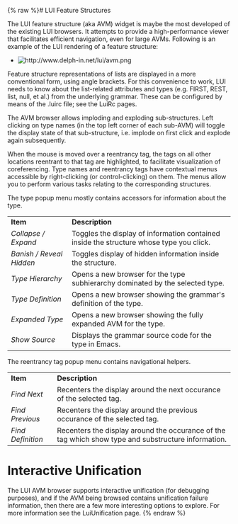 {% raw %}# LUI Feature Structures

The LUI feature structure (aka AVM) widget is maybe the most developed
of the existing LUI browsers. It attempts to provide a high-performance
viewer that facilitates efficient navigation, even for large AVMs.
Following is an example of the LUI rendering of a feature structure:

- <img src="http://www.delph-in.net/lui/avm.png" title="http://www.delph-in.net/lui/avm.png" class="external_image" alt="http://www.delph-in.net/lui/avm.png" />


Feature structure representations of lists are displayed in a more
conventional form, using angle brackets. For this convenience to work,
LUI needs to know about the list-related attributes and types (e.g.
FIRST, REST, list, null, et al.) from the underlying grammar. These can
be configured by means of the .luirc file; see the LuiRc pages.

The AVM browser allows imploding and exploding sub-structures. Left
clicking on type names (in the top left corner of each sub-AVM) will
toggle the display state of that sub-structure, i.e. implode on first
click and explode again subsequently.

When the mouse is moved over a reentrancy tag, the tags on all other
locations reentrant to that tag are highlighted, to facilitate
visualization of coreferencing. Type names and reentrancy tags have
contextual menus accessible by right-clicking (or control-clicking) on
them. The menus allow you to perform various tasks relating to the
corresponding structures.

The type popup menu mostly contains accessors for information about the
type.

|                          |                                                                                         |
|--------------------------|-----------------------------------------------------------------------------------------|
| **Item**                 | **Description**                                                                         |
| *Collapse / Expand*      | Toggles the display of information contained inside the structure whose type you click. |
| *Banish / Reveal Hidden* | Toggles display of hidden information inside the structure.                             |
| *Type Hierarchy*         | Opens a new browser for the type subhierarchy dominated by the selected type.           |
| *Type Definition*        | Opens a new browser showing the grammar's definition of the type.                       |
| *Expanded Type*          | Opens a new browser showing the fully expanded AVM for the type.                        |
| *Show Source*            | Displays the grammar source code for the type in Emacs.                                 |

The reentrancy tag popup menu contains navigational helpers.

|                   |                                                                                                     |
|-------------------|-----------------------------------------------------------------------------------------------------|
| **Item**          | **Description**                                                                                     |
| *Find Next*       | Recenters the display around the next occurance of the selected tag.                                |
| *Find Previous*   | Recenters the display around the previous occurance of the selected tag.                            |
| *Find Definition* | Recenters the display around the occurance of the tag which show type and substructure information. |

# Interactive Unification

The LUI AVM browser supports interactive unification (for debugging
purposes), and if the AVM being browsed contains unification failure
information, then there are a few more interesting options to explore.
For more information see the LuiUnification page.
<update date omitted for speed>{% endraw %}